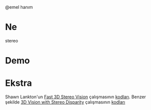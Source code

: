 @emel hanım

# Ne
stereo

# Demo

# Ekstra

Shawn Lankton'un [Fast 3D Stereo
Vision](http://www.shawnlankton.com/2008/04/stereo-vision-update-with-new-code/)
çalışmasının
[kodları](http://www.shawnlankton.com/wp-content/uploads/files/stereo_modefilt.zip).
Benzer şekilde [3D Vision with Stereo
Disparity](http://www.shawnlankton.com/2007/12/3d-vision-with-stereo-disparity/)
çalışmasının
[kodları](http://www.shawnlankton.com/wp-content/uploads/files/stereo_modefilt.zip)

